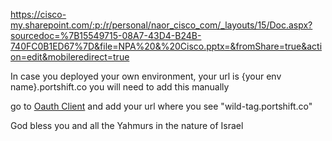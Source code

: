 https://cisco-my.sharepoint.com/:p:/r/personal/naor_cisco_com/_layouts/15/Doc.aspx?sourcedoc=%7B15549715-08A7-43D4-B24B-740FC0B1ED67%7D&file=NPA%20&%20Cisco.pptx=&fromShare=true&action=edit&mobileredirect=true


In case you deployed your own environment, your url is {your env name}.portshift.co
you will need to add this manually 

go to [Oauth Client](https://console.cloud.google.com/apis/credentials/oauthclient/1089386037845-h6ih1k6390g3mqv964hedgojsqj9bsnv.apps.googleusercontent.com?hl=en&inv=1&invt=AbjIfQ&project=gcp-etigcp-nprd-12855) and add your url where you see "wild-tag.portshift.co" 

God bless you and all the Yahmurs in the nature of Israel


